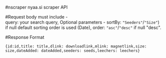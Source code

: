 #nscraper
nyaa.si scraper API


#Request body must include -      
query: your search query,
Optional parameters -
sortBy: ```"Seeders"```/```"Size"```) if null default sorting order is used (Date),
order: ```"asc"```/```"desc"``` if null "desc".

#Response Format

```{id:id,title: title,dlink: downloadlink,mlink: magnetlink,size: size,dateAdded: dateAdded,seeders: seeds,leechers: leechers}```
